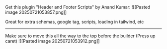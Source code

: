 
Get this plugin "Header and Footer Scripts" by Anand Kumar:
![[Pasted image 20250721053857.png]]

Great for extra schemas, google tag, scripts, loading in tailwind, etc

---

Make sure to move this all the way to the top before the builder (Press up caret)
![[Pasted image 20250721053912.png]]